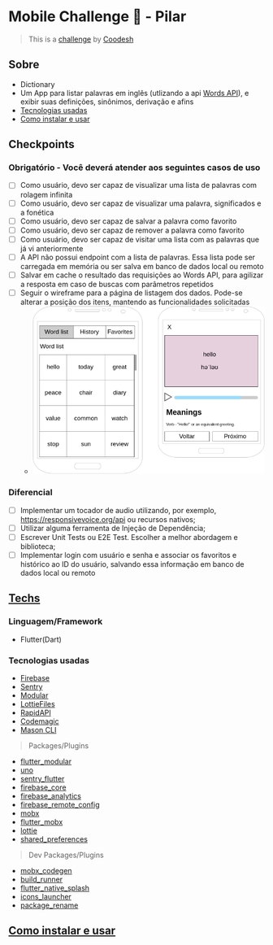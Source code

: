# Mobile Challenge 🏅 - Pilar

> This is a [challenge](https://lab.coodesh.com/challenges/apps/dictionary) by [Coodesh](https://coodesh.com/)

## Sobre

- Dictionary
- Um App para listar palavras em inglês (utlizando a api [Words API](https://www.wordsapi.com)), e exibir suas definições, sinônimos, derivação e afins
- [Tecnologias usadas](#techs)
- [Como instalar e usar](#como-instalar-e-usar)

## Checkpoints

### Obrigatório - Você deverá atender aos seguintes casos de uso

- [ ] Como usuário, devo ser capaz de visualizar uma lista de palavras com rolagem infinita
- [ ] Como usuário, devo ser capaz de visualizar uma palavra, significados e a fonética
- [ ] Como usuário, devo ser capaz de salvar a palavra como favorito
- [ ] Como usuário, devo ser capaz de remover a palavra como favorito
- [ ] Como usuário, devo ser capaz de visitar uma lista com as palavras que já vi anteriormente
- [ ] A API não possui endpoint com a lista de palavras. Essa lista pode ser carregada em memória ou ser salva em banco de dados local ou remoto
- [ ] Salvar em cache o resultado das requisições ao Words API, para agilizar a resposta em caso de buscas com parâmetros repetidos
- [ ] Seguir o wireframe para a página de listagem dos dados. Pode-se alterar a posição dos itens, mantendo as funcionalidades solicitadas
  - ![wireframe](./img/wireframe.png)

### Diferencial

- [ ] Implementar um tocador de audio utilizando, por exemplo, <https://responsivevoice.org/api> ou recursos nativos;
- [ ] Utilizar alguma ferramenta de Injeção de Dependência;
- [ ] Escrever Unit Tests ou E2E Test. Escolher a melhor abordagem e biblioteca;
- [ ] Implementar login com usuário e senha e associar os favoritos e histórico ao ID do usuário, salvando essa informação em banco de dados local ou remoto

## [Techs](#sobre)

### Linguagem/Framework

- Flutter(Dart)

### Tecnologias usadas

- [Firebase](https://firebase.google.com/?hl=pt)
- [Sentry](https://sentry.io)
- [Modular](https://modular.flutterando.com.br/docs/intro/)
- [LottieFiles](https://lottiefiles.com)
- [RapidAPI](https://rapidapi.com)
- [Codemagic](https://codemagic.io/start/)
- [Mason CLI](https://github.com/mazieri/bricks)

> Packages/Plugins

- [flutter_modular](https://pub.dev/packages/flutter_modular)
- [uno](https://pub.dev/packages/uno)
- [sentry_flutter](https://pub.dev/packages/sentry_flutter)
- [firebase_core](https://pub.dev/packages/firebase_core)
- [firebase_analytics](https://pub.dev/packages/firebase_analytics)
- [firebase_remote_config](https://pub.dev/packages/firebase_remote_config)
- [mobx](https://pub.dev/packages/mobx)
- [flutter_mobx](https://pub.dev/packages/flutter_mobx)
- [lottie](https://pub.dev/packages/lottie)
- [shared_preferences](https://pub.dev/packages/shared_preferences)

> Dev Packages/Plugins

- [mobx_codegen](https://pub.dev/packages/mobx_codegen)
- [build_runner](https://pub.dev/packages/build_runner)
- [flutter_native_splash](https://pub.dev/packages/flutter_native_splash)
- [icons_launcher](https://pub.dev/packages/icons_launcher)
- [package_rename](https://pub.dev/packages/package_rename)

## [Como instalar e usar](#sobre)
